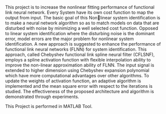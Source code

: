 This project is to increase the nonlinear fitting performance of functional link neural network. 
Every System have its own cost function to map the output from input. 
The basic goal of this Nonlinear system identification is to make a neural network algorithm so as to match models on data that are disturbed with noise by minimizing a well selected cost function. 
Opposed to linear system identification where the disturbing noise is the dominant error, model errors are the major problem for nonlinear system identification. 
A new approach is suggested to enhance the performance of functional link neural networks (FLNN) for system identification. This approach, called Chebyshev functional link spline neural filter (CFLSNF), employs a spline activation function with flexible interpolation ability to improve the non-linear approximation ability of FLNN. 
The input signal is extended to higher dimension using Chebyshev expansion polynomial which have more computational advantages over other algorithms. 
To update the weights of activation function, an adaptive algorithm is implemented and the mean square error with respect to the iterations is studied. 
The effectiveness of the proposed architecture and algorithm is demonstrated through experiments.


This Project is performed in MATLAB Tool.
